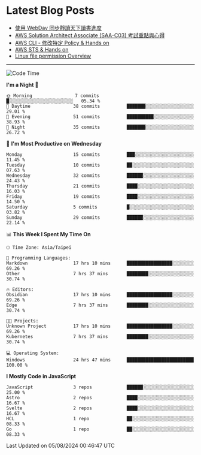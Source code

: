 # Latest Blog Posts
<!-- BLOG-POST-LIST:START -->
- [使用 WebDav 同步靜讀天下讀書進度](https://blog.vinny987.xyz/blog/2024/use-webdav-to-sync-reading-progress-on-moon-app/)
- [AWS Solution Architect Associate &lpar;SAA-C03&rpar; 考試重點與心得](https://blog.vinny987.xyz/blog/2024/key-points-and-insights-on-the-aws-solution-architect-associate-saa-c03-exam/)
- [AWS CLI - 修改特定 Policy &amp; Hands on](https://blog.vinny987.xyz/blog/2024/aws-cli-modify-a-specific-policy-hands-on/)
- [AWS STS &amp; Hands on](https://blog.vinny987.xyz/blog/2024/aws-sts-hands-on/)
- [Linux file permission Overview](https://blog.vinny987.xyz/blog/2024/linux-file-permission-overview/)
<!-- BLOG-POST-LIST:END -->

---

<!--START_SECTION:waka-->
![Code Time](http://img.shields.io/badge/Code%20Time-312%20hrs%204%20mins-blue)

**I'm a Night 🦉** 

```text
🌞 Morning                7 commits           █░░░░░░░░░░░░░░░░░░░░░░░░   05.34 % 
🌆 Daytime                38 commits          ███████░░░░░░░░░░░░░░░░░░   29.01 % 
🌃 Evening                51 commits          ██████████░░░░░░░░░░░░░░░   38.93 % 
🌙 Night                  35 commits          ███████░░░░░░░░░░░░░░░░░░   26.72 % 
```
📅 **I'm Most Productive on Wednesday** 

```text
Monday                   15 commits          ███░░░░░░░░░░░░░░░░░░░░░░   11.45 % 
Tuesday                  10 commits          ██░░░░░░░░░░░░░░░░░░░░░░░   07.63 % 
Wednesday                32 commits          ██████░░░░░░░░░░░░░░░░░░░   24.43 % 
Thursday                 21 commits          ████░░░░░░░░░░░░░░░░░░░░░   16.03 % 
Friday                   19 commits          ████░░░░░░░░░░░░░░░░░░░░░   14.50 % 
Saturday                 5 commits           █░░░░░░░░░░░░░░░░░░░░░░░░   03.82 % 
Sunday                   29 commits          ██████░░░░░░░░░░░░░░░░░░░   22.14 % 
```


📊 **This Week I Spent My Time On** 

```text
🕑︎ Time Zone: Asia/Taipei

💬 Programming Languages: 
Markdown                 17 hrs 10 mins      █████████████████░░░░░░░░   69.26 % 
Other                    7 hrs 37 mins       ████████░░░░░░░░░░░░░░░░░   30.74 % 

🔥 Editors: 
Obsidian                 17 hrs 10 mins      █████████████████░░░░░░░░   69.26 % 
Edge                     7 hrs 37 mins       ████████░░░░░░░░░░░░░░░░░   30.74 % 

🐱‍💻 Projects: 
Unknown Project          17 hrs 10 mins      █████████████████░░░░░░░░   69.26 % 
Kubernetes               7 hrs 37 mins       ████████░░░░░░░░░░░░░░░░░   30.74 % 

💻 Operating System: 
Windows                  24 hrs 47 mins      █████████████████████████   100.00 % 
```

**I Mostly Code in JavaScript** 

```text
JavaScript               3 repos             ██████░░░░░░░░░░░░░░░░░░░   25.00 % 
Astro                    2 repos             ████░░░░░░░░░░░░░░░░░░░░░   16.67 % 
Svelte                   2 repos             ████░░░░░░░░░░░░░░░░░░░░░   16.67 % 
HCL                      1 repo              ██░░░░░░░░░░░░░░░░░░░░░░░   08.33 % 
Go                       1 repo              ██░░░░░░░░░░░░░░░░░░░░░░░   08.33 % 
```




 Last Updated on 05/08/2024 00:46:47 UTC
<!--END_SECTION:waka-->

<!--
**vincent97277/vincent97277** is a ✨ _special_ ✨ repository because its `README.md` (this file) appears on your GitHub profile.

Here are some ideas to get you started:

- 🔭 I’m currently working on ...
- 🌱 I’m currently learning ...
- 👯 I’m looking to collaborate on ...
- 🤔 I’m looking for help with ...
- 💬 Ask me about ...
- 📫 How to reach me: ...
- 😄 Pronouns: ...
- ⚡ Fun fact: ...
-->
